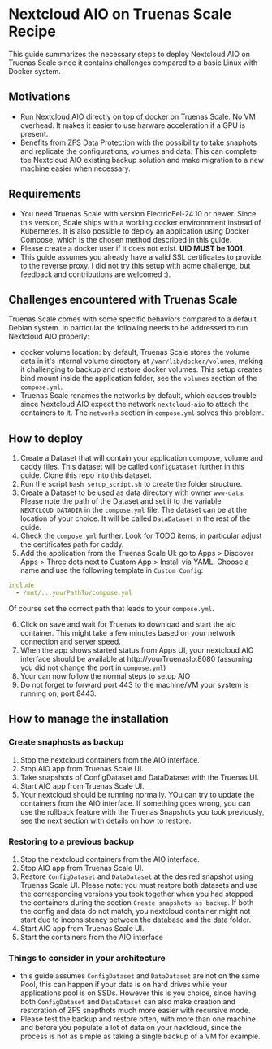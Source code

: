 # Nextcloud AIO on Truenas Scale Recipe

This guide summarizes the necessary steps to deploy Nextcloud AIO on Truenas Scale since it contains challenges compared to a basic Linux with Docker system.

## Motivations

  - Run Nextcloud AIO directly on top of docker on Truenas Scale. No VM overhead. It makes it easier to use harware acceleration if a GPU is present.
  - Benefits from ZFS Data Protection with the possibility to take snaphots and replicate the configurations, volumes and data. This can complete tbe Nextcloud AIO existing backup solution and make migration to a new machine easier when necessary.

## Requirements

  - You need Truenas Scale with version ElectricEel-24.10 or newer. Since this version, Scale ships with a working docker environnment instead of Kubernetes. It is also possible to deploy an application using Docker Compose, which is the chosen method described in this guide.
  - Please create a docker user if it does not exist. **UID MUST be 1001.**
  - This guide assumes you already have a valid SSL certificates to provide to the reverse proxy. I did not try this setup with acme challenge, but feedback and contributions are welcomed :).

## Challenges encountered with Truenas Scale

Truenas Scale comes with some specific behaviors compared to a default Debian system. In particular the following needs to be addressed to run Nextcloud AIO properly:

  - docker volume location: by default, Truenas Scale stores the volume data in it's internal volume directory at `/var/lib/docker/volumes`, making it challenging to backup and restore docker volumes. This setup creates bind mount inside the application folder, see the `volumes` section of the `compose.yml`.
  - Truenas Scale renames the networks by default, which causes trouble since Nextcloud AIO expect the network `nextcloud-aio` to attach the containers to it. The `networks` section in `compose.yml` solves this problem.

## How to deploy

  1. Create a Dataset that will contain your application compose, volume and caddy files. This dataset will be called `ConfigDataset` further in this guide. Clone this repo into this dataset.
  2. Run the script `bash setup_script.sh` to create the folder structure.
  3. Create a Dataset to be used as data directory with owner `www-data`. Please note the path of the Dataset and set it to the variable `NEXTCLOUD_DATADIR` in the `compose.yml` file. The dataset can be at the location of your choice. It will be called `DataDataset` in the rest of the guide.
  4. Check the `compose.yml` further. Look for TODO items, in particular adjust the certificates path for caddy.
  5. Add the application from the Truenas Scale UI: go to Apps > Discover Apps > Three dots next to Custom App > Install via YAML. Choose a name and use the following template in `Custom Config`:
  ```yaml
  include
    - /mnt/...yourPathTo/compose.yml
  ```
  Of course set the correct path that leads to your `compose.yml`.

  6. Click on save and wait for Truenas to download and start the aio container. This might take a few minutes based on your network connection and server speed.
  7. When the app shows started status from Apps UI, your nextcloud AIO interface should be available at http://yourTruenasIp:8080 (assuming you did not change the port in `compose.yml`)
  8. Your can now follow the normal steps to setup AIO
  9. Do not forget to forward port 443 to the machine/VM your system is running on, port 8443. 

## How to manage the installation

### Create snaphosts as backup

  1. Stop the nextcloud containers from the AIO interface.
  2. Stop AIO app from Truenas Scale UI.
  3. Take snapshots of ConfigDataset and DataDataset with the Truenas UI.
  4. Start AIO app from Truenas Scale UI.
  5. Your nextcloud should be running normally. YOu can try to update the containers from the AIO interface. If something goes wrong, you can use the rollback feature with the Truenas Snapshots you took previously, see the next section with details on how to restore.

### Restoring to a previous backup ###

  1. Stop the nextcloud containers from the AIO interface.
  2. Stop AIO app from Truenas Scale UI.
  3. Restore `ConfigDataset` and `DataDataset` at the desired snapshot using Truenas Scale UI. Please note: you must restore both datasets and use the corresponding versions you took together when you had stopped the containers during the section `Create snapshots as backup`. If both the config and data do not match, you nextcloud container might not start due to inconsistency between the database and the data folder.
  4. Start AIO app from Truenas Scale UI.
  5. Start the containers from the AIO interface

### Things to consider in your architecture

 - this guide assumes `ConfigDataset` and `DataDataset` are not on the same Pool, this can happen if your data is on hard drives while your applications pool is on SSDs. However this is you choice, since having both `ConfigDataset` and `DataDataset` can also make creation and restoration of ZFS snapthots much more easier with recursive mode.
 - Please test the backup and restore often, with more than one machine and before you populate a lot of data on your nextcloud, since the process is not as simple as taking a single backup of a VM for example.
